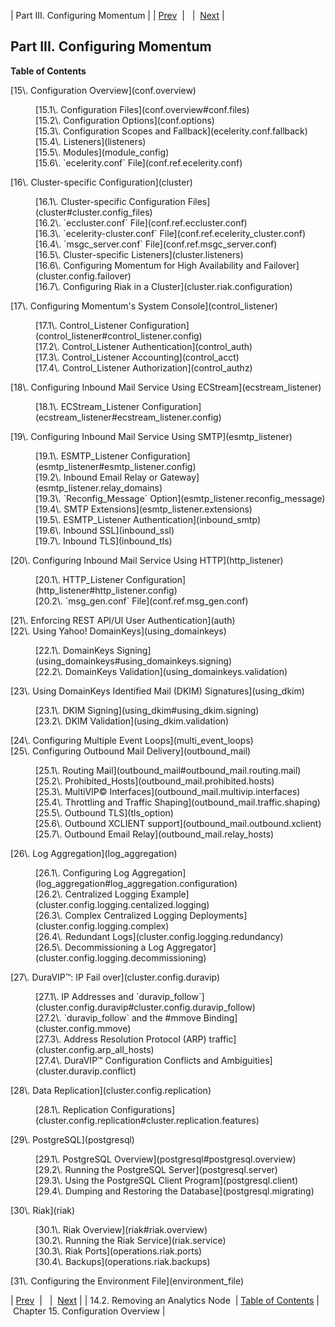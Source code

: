 | Part III. Configuring Momentum |
| [Prev](node_remove_analytics)  |   |  [Next](conf.overview) |

## Part III. Configuring Momentum

**Table of Contents**

<dl class="toc">

<dt>[15\. Configuration Overview](conf.overview)</dt>

<dd>

<dl>

<dt>[15.1\. Configuration Files](conf.overview#conf.files)</dt>

<dt>[15.2\. Configuration Options](conf.options)</dt>

<dt>[15.3\. Configuration Scopes and Fallback](ecelerity.conf.fallback)</dt>

<dt>[15.4\. Listeners](listeners)</dt>

<dt>[15.5\. Modules](module_config)</dt>

<dt>[15.6\. `ecelerity.conf` File](conf.ref.ecelerity.conf)</dt>

</dl>

</dd>

<dt>[16\. Cluster-specific Configuration](cluster)</dt>

<dd>

<dl>

<dt>[16.1\. Cluster-specific Configuration Files](cluster#cluster.config_files)</dt>

<dt>[16.2\. `eccluster.conf` File](conf.ref.eccluster.conf)</dt>

<dt>[16.3\. `ecelerity-cluster.conf` File](conf.ref.ecelerity_cluster.conf)</dt>

<dt>[16.4\. `msgc_server.conf` File](conf.ref.msgc_server.conf)</dt>

<dt>[16.5\. Cluster-specific Listeners](cluster.listeners)</dt>

<dt>[16.6\. Configuring Momentum for High Availability and Failover](cluster.config.failover)</dt>

<dt>[16.7\. Configuring Riak in a Cluster](cluster.riak.configuration)</dt>

</dl>

</dd>

<dt>[17\. Configuring Momentum's System Console](control_listener)</dt>

<dd>

<dl>

<dt>[17.1\. Control_Listener Configuration](control_listener#control_listener.config)</dt>

<dt>[17.2\. Control_Listener Authentication](control_auth)</dt>

<dt>[17.3\. Control_Listener Accounting](control_acct)</dt>

<dt>[17.4\. Control_Listener Authorization](control_authz)</dt>

</dl>

</dd>

<dt>[18\. Configuring Inbound Mail Service Using ECStream](ecstream_listener)</dt>

<dd>

<dl>

<dt>[18.1\. ECStream_Listener Configuration](ecstream_listener#ecstream_listener.config)</dt>

</dl>

</dd>

<dt>[19\. Configuring Inbound Mail Service Using SMTP](esmtp_listener)</dt>

<dd>

<dl>

<dt>[19.1\. ESMTP_Listener Configuration](esmtp_listener#esmtp_listener.config)</dt>

<dt>[19.2\. Inbound Email Relay or Gateway](esmtp_listener.relay_domains)</dt>

<dt>[19.3\. `Reconfig_Message` Option](esmtp_listener.reconfig_message)</dt>

<dt>[19.4\. SMTP Extensions](esmtp_listener.extensions)</dt>

<dt>[19.5\. ESMTP_Listener Authentication](inbound_smtp)</dt>

<dt>[19.6\. Inbound SSL](inbound_ssl)</dt>

<dt>[19.7\. Inbound TLS](inbound_tls)</dt>

</dl>

</dd>

<dt>[20\. Configuring Inbound Mail Service Using HTTP](http_listener)</dt>

<dd>

<dl>

<dt>[20.1\. HTTP_Listener Configuration](http_listener#http_listener.config)</dt>

<dt>[20.2\. `msg_gen.conf` File](conf.ref.msg_gen.conf)</dt>

</dl>

</dd>

<dt>[21\. Enforcing REST API/UI User Authentication](auth)</dt>

<dt>[22\. Using Yahoo! DomainKeys](using_domainkeys)</dt>

<dd>

<dl>

<dt>[22.1\. DomainKeys Signing](using_domainkeys#using_domainkeys.signing)</dt>

<dt>[22.2\. DomainKeys Validation](using_domainkeys.validation)</dt>

</dl>

</dd>

<dt>[23\. Using DomainKeys Identified Mail (DKIM) Signatures](using_dkim)</dt>

<dd>

<dl>

<dt>[23.1\. DKIM Signing](using_dkim#using_dkim.signing)</dt>

<dt>[23.2\. DKIM Validation](using_dkim.validation)</dt>

</dl>

</dd>

<dt>[24\. Configuring Multiple Event Loops](multi_event_loops)</dt>

<dt>[25\. Configuring Outbound Mail Delivery](outbound_mail)</dt>

<dd>

<dl>

<dt>[25.1\. Routing Mail](outbound_mail#outbound_mail.routing.mail)</dt>

<dt>[25.2\. Prohibited_Hosts](outbound_mail.prohibited.hosts)</dt>

<dt>[25.3\. MultiVIP© Interfaces](outbound_mail.multivip.interfaces)</dt>

<dt>[25.4\. Throttling and Traffic Shaping](outbound_mail.traffic.shaping)</dt>

<dt>[25.5\. Outbound TLS](tls_option)</dt>

<dt>[25.6\. Outbound XCLIENT support](outbound_mail.outbound.xclient)</dt>

<dt>[25.7\. Outbound Email Relay](outbound_mail.relay_hosts)</dt>

</dl>

</dd>

<dt>[26\. Log Aggregation](log_aggregation)</dt>

<dd>

<dl>

<dt>[26.1\. Configuring Log Aggregation](log_aggregation#log_aggregation.configuration)</dt>

<dt>[26.2\. Centralized Logging Example](cluster.config.logging.centalized.logging)</dt>

<dt>[26.3\. Complex Centralized Logging Deployments](cluster.config.logging.complex)</dt>

<dt>[26.4\. Redundant Logs](cluster.config.logging.redundancy)</dt>

<dt>[26.5\. Decommissioning a Log Aggregator](cluster.config.logging.decommissioning)</dt>

</dl>

</dd>

<dt>[27\. DuraVIP™: IP Fail over](cluster.config.duravip)</dt>

<dd>

<dl>

<dt>[27.1\. IP Addresses and `duravip_follow`](cluster.config.duravip#cluster.config.duravip_follow)</dt>

<dt>[27.2\. `duravip_follow` and the #mmove Binding](cluster.config.mmove)</dt>

<dt>[27.3\. Address Resolution Protocol (ARP) traffic](cluster.config.arp_all_hosts)</dt>

<dt>[27.4\. DuraVIP™ Configuration Conflicts and Ambiguities](cluster.duravip.conflict)</dt>

</dl>

</dd>

<dt>[28\. Data Replication](cluster.config.replication)</dt>

<dd>

<dl>

<dt>[28.1\. Replication Configurations](cluster.config.replication#cluster.replication.features)</dt>

</dl>

</dd>

<dt>[29\. PostgreSQL](postgresql)</dt>

<dd>

<dl>

<dt>[29.1\. PostgreSQL Overview](postgresql#postgresql.overview)</dt>

<dt>[29.2\. Running the PostgreSQL Server](postgresql.server)</dt>

<dt>[29.3\. Using the PostgreSQL Client Program](postgresql.client)</dt>

<dt>[29.4\. Dumping and Restoring the Database](postgresql.migrating)</dt>

</dl>

</dd>

<dt>[30\. Riak](riak)</dt>

<dd>

<dl>

<dt>[30.1\. Riak Overview](riak#riak.overview)</dt>

<dt>[30.2\. Running the Riak Service](riak.service)</dt>

<dt>[30.3\. Riak Ports](operations.riak.ports)</dt>

<dt>[30.4\. Backups](operations.riak.backups)</dt>

</dl>

</dd>

<dt>[31\. Configuring the Environment File](environment_file)</dt>

</dl>

| [Prev](node_remove_analytics)  |   |  [Next](conf.overview) |
| 14.2. Removing an Analytics Node  | [Table of Contents](index) |  Chapter 15. Configuration Overview |

